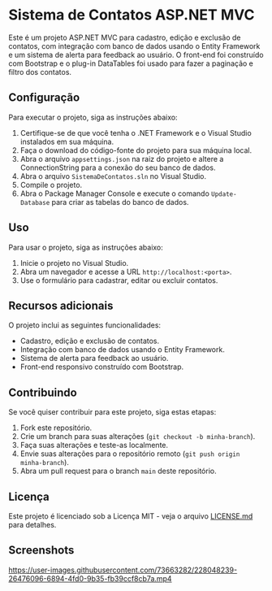 <div class="markdown prose w-full break-words dark:prose-invert light">
   <h1>Sistema de Contatos ASP.NET MVC</h1>
   <p>Este é um projeto ASP.NET MVC para cadastro, edição e exclusão de contatos, com integração com banco de dados usando o Entity Framework e um sistema de alerta para feedback ao usuário. O front-end foi construído com Bootstrap e o plug-in DataTables foi usado para fazer a paginação e filtro dos contatos.</p>
   <h2>Configuração</h2>
   <p>Para executar o projeto, siga as instruções abaixo:</p>
   <ol>
      <li>Certifique-se de que você tenha o .NET Framework e o Visual Studio instalados em sua máquina.</li>
      <li>Faça o download do código-fonte do projeto para sua máquina local.</li>
      <li>Abra o arquivo <code>appsettings.json</code> na raiz do projeto e altere a ConnectionString para a conexão do seu banco de dados.</li>
      <li>Abra o arquivo <code>SistemaDeContatos.sln</code> no Visual Studio.</li>
      <li>Compile o projeto.</li>
      <li>Abra o Package Manager Console e execute o comando <code>Update-Database</code> para criar as tabelas do banco de dados.</li>
   </ol>
   <h2>Uso</h2>
   <p>Para usar o projeto, siga as instruções abaixo:</p>
   <ol>
      <li>Inicie o projeto no Visual Studio.</li>
      <li>Abra um navegador e acesse a URL <code>http://localhost:&lt;porta&gt;</code>.</li>
      <li>Use o formulário para cadastrar, editar ou excluir contatos.</li>
   </ol>
   <h2>Recursos adicionais</h2>
   <p>O projeto inclui as seguintes funcionalidades:</p>
   <ul>
      <li>Cadastro, edição e exclusão de contatos.</li>
      <li>Integração com banco de dados usando o Entity Framework.</li>
      <li>Sistema de alerta para feedback ao usuário.</li>
      <li>Front-end responsivo construído com Bootstrap.</li>
   </ul>
   <h2>Contribuindo</h2>
   <p>Se você quiser contribuir para este projeto, siga estas etapas:</p>
   <ol>
      <li>Fork este repositório.</li>
      <li>Crie um branch para suas alterações (<code>git checkout -b minha-branch</code>).</li>
      <li>Faça suas alterações e teste-as localmente.</li>
      <li>Envie suas alterações para o repositório remoto (<code>git push origin minha-branch</code>).</li>
      <li>Abra um pull request para o branch <code>main</code> deste repositório.</li>
   </ol>
   <h2>Licença</h2>
   <p>Este projeto é licenciado sob a Licença MIT - veja o arquivo <a href="LICENSE.md" target="_new">LICENSE.md</a> para detalhes.</p>
   <h2>Screenshots</h2>
   

https://user-images.githubusercontent.com/73663282/228048239-26476096-6894-4fd0-9b35-fb39ccf8cb7a.mp4


</div>
